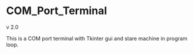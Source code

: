 # COM_Port_Terminal

v 2.0

This is a COM port terminal with Tkinter gui and stare machine in program loop.


